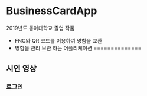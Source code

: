 # BusinessCardApp
2019년도 동아대학교 졸업 작품
 - FNC와 QR 코드를 이용하여 명함을 교환
 - 명함을 관리 보관 하는 어플리케이션
==============
## 시연 영상
### 로그인
<div style="width: 300px; height: 300px; position: relative; top: 0; left: -100px">
  <image style="position: absolute; clip: rect(0 150px 0 150px)" width="500px"
         src="https://user-images.githubusercontent.com/55723654/91380111-23e57980-e85f-11ea-9079-b390205cdcf8.gif" >
</div>
